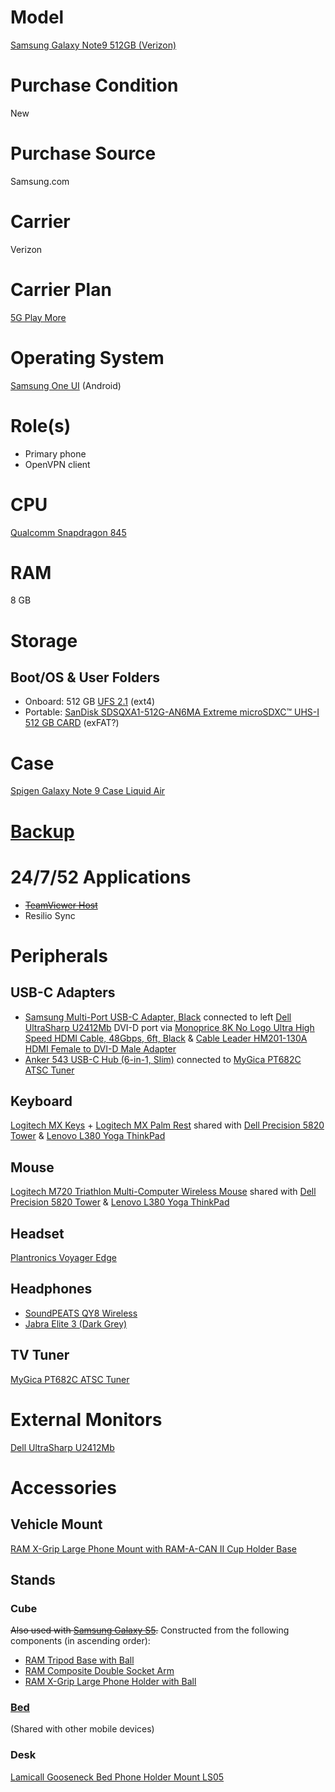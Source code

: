 # Model

[Samsung Galaxy Note9 512GB (Verizon)](https://www.samsung.com/us/business/products/mobile/phones/galaxy-note/galaxy-note9-512gb-verizon-sm-n960uzbfvzw/)

# Purchase Condition

New

# Purchase Source

Samsung.com

# Carrier

Verizon

# Carrier Plan

[5G Play More](https://www.verizon.com/plans/unlimited/)

# Operating System

[Samsung One UI](https://www.samsung.com/us/apps/one-ui/) (Android)

# Role(s)

* Primary phone
* OpenVPN client

# CPU

[Qualcomm Snapdragon 845](https://www.qualcomm.com/products/snapdragon-845-mobile-platform)

# RAM

8 GB

# Storage

## Boot/OS & User Folders

* Onboard: 512 GB [UFS 2.1](https://en.wikipedia.org/wiki/Samsung_Galaxy_Note_9#Specifications) (ext4)
* Portable: [SanDisk SDSQXA1-512G-AN6MA Extreme microSDXC™ UHS-I 512 GB CARD](https://shop.westerndigital.com/tools/documentRequestHandler?docPath=/content/dam/doc-library/en_us/assets/public/sandisk/product/memory-cards/extreme-uhs-i-microsd/data-sheet-extreme-uhs-i-microsd.pdf) (exFAT?)

# Case

[Spigen Galaxy Note 9 Case Liquid Air](https://www.spigen.com/products/galaxy-note-9-case-liquid-air)

# [Backup](https://github.com/jdrch/Hardware/wiki/Mixed-Environment-Multilevel-Backup)

# 24/7/52 Applications

* ~~[TeamViewer Host](https://www.teamviewer.com/en-us/download/linux/)~~
* Resilio Sync

# Peripherals

## USB-C Adapters

* [Samsung Multi-Port USB-C Adapter, Black](https://www.samsung.com/us/mobile/mobile-accessories/phones/multi-port-usb-c-adapter--black-ee-p5000bbegww/) connected to left [Dell UltraSharp U2412Mb](https://github.com/jdrch/Hardware/blob/master/Samsung%20Galaxy%20Note9.md#external-monitors) DVI-D port via [Monoprice 8K No Logo Ultra High Speed HDMI Cable, 48Gbps, 6ft, Black](https://www.monoprice.com/product?p_id=42077) & [Cable Leader HM201-130A HDMI Female to DVI-D Male Adapter](https://www.cableleader.com/hdmi-female-to-dvi-d-male-adapter.html)
* [Anker 543 USB-C Hub (6-in-1, Slim)](https://us.anker.com/collections/hubs/products/a8365) connected to [MyGica PT682C ATSC Tuner](https://github.com/jdrch/Hardware/blob/master/Samsung%20Galaxy%20Note9.md#tv-tuner)

## Keyboard 

[Logitech MX Keys](https://www.logitech.com/en-us/products/keyboards/mx-keys-wireless-keyboard.920-009295.html) + [Logitech MX Palm Rest](https://www.logitech.com/en-us/products/keyboards/mx-palm-rest.956-000001.html) shared with [Dell Precision 5820 Tower](https://github.com/jdrch/Hardware/blob/master/Mine-%20No/Dell%20Precision%205820%20Tower.md#keyboard) & [Lenovo L380 Yoga ThinkPad](https://github.com/jdrch/Hardware/blob/master/Lenovo%20L380%20Yoga%20ThinkPad%2020M7CTO1WW.md#keyboard)

## Mouse

[Logitech M720 Triathlon Multi-Computer Wireless Mouse](https://www.logitech.com/en-us/product/m720-triathlon.910-004790.html) shared with [Dell Precision 5820 Tower](https://github.com/jdrch/Hardware/blob/master/Mine-%20No/Dell%20Precision%205820%20Tower.md#mouse) & [Lenovo L380 Yoga ThinkPad](https://github.com/jdrch/Hardware/blob/master/Lenovo%20L380%20Yoga%20ThinkPad%2020M7CTO1WW.md#mouse)

## Headset

[Plantronics Voyager Edge](https://www.plantronics.com/us/en/product/voyager-edge)

## Headphones

* [SoundPEATS QY8 Wireless](https://www.rtings.com/headphones/reviews/soundpeats/qy8-wireless)
* [Jabra Elite 3 (Dark Grey)](https://www.jabra.com/bluetooth-headsets/jabra-elite-3)

## TV Tuner

[MyGica PT682C ATSC Tuner](https://www.mygica.com/product/atsc-tuner/)

# External Monitors

[Dell UltraSharp U2412Mb](https://github.com/jdrch/Hardware/blob/master/Monitors.md#connected-devices-3)

# Accessories

## Vehicle Mount

[RAM X-Grip Large Phone Mount with RAM-A-CAN II Cup Holder Base](https://www.rammount.com/part/RAP-299-3-UN10U)

## Stands

### Cube
~~Also used with [Samsung Galaxy S5](https://github.com/jdrch/Hardware/blob/master/Samsung%20Galaxy%20S5.md#desk-stand).~~ Constructed from the following components (in ascending order):

* [RAM Tripod Base with Ball](https://www.rammount.com/part/RAM-B-205U)
* [RAM Composite Double Socket Arm](https://www.rammount.com/part/RAP-B-201U)
* [RAM X-Grip Large Phone Holder with Ball](https://www.rammount.com/part/RAM-HOL-UN10BU)

### [Bed](https://www.reddit.com/r/techsupportmacgyver/comments/l975kd/hands_getting_sore_holding_your_phone_up_in_bed/glgjooq/?utm_source=reddit&utm_medium=web2x&context=3) 

(Shared with other mobile devices)

### Desk

[Lamicall Gooseneck Bed Phone Holder Mount LS05](https://www.lamicall.com/product/gooseneck-bed-phone-holder-mount-ls05/)
